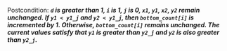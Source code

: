 Postcondition: ***`d` is greater than 1, `i` is 1, `j` is 0, `x1`, `y1`, `x2`, `y2` remain unchanged. If `y1 < y1_j` and `y2 < y1_j`, then `bottom_count[i]` is incremented by 1. Otherwise, `bottom_count[i]` remains unchanged. The current values satisfy that `y1` is greater than `y2_j` and `y2` is also greater than `y2_j`.***